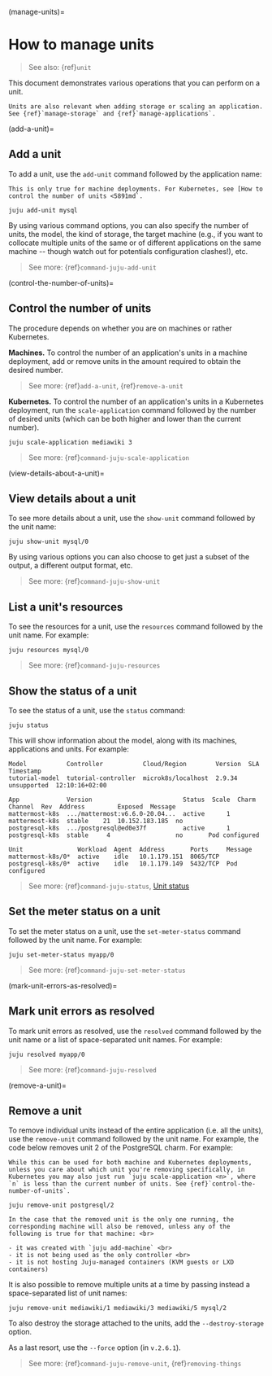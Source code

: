 (manage-units)=
# How to manage units

> See also: {ref}`unit`

This document demonstrates various operations that you can perform on a unit.

```{important}
Units are also relevant when adding storage or scaling an application. See {ref}`manage-storage` and {ref}`manage-applications`.
```

(add-a-unit)=
## Add a unit

To add a unit, use the `add-unit` command followed by the application name:

```{important}
This is only true for machine deployments. For Kubernetes, see [How to control the number of units <5891md`.
```

```text
juju add-unit mysql
```

By using various command options, you can also specify the number of units, the model, the kind of storage, the target machine (e.g., if you want to collocate multiple units of the same or of different applications on the same machine -- though watch out for potentials configuration clashes!), etc.


> See more: {ref}`command-juju-add-unit`

(control-the-number-of-units)=
## Control the number of units

The procedure depends on whether you are on machines or rather Kubernetes.

**Machines.** To control the number of an application's units in a machine deployment, add or remove units in the amount required to obtain the desired number.

> See more: {ref}`add-a-unit`, {ref}`remove-a-unit`

**Kubernetes.** To control the number of an application's units in a Kubernetes deployment, run the `scale-application` command followed by the number of desired units (which can be both higher and lower than the current number).

```text
juju scale-application mediawiki 3
```

> See more: {ref}`command-juju-scale-application`

(view-details-about-a-unit)=
## View details about a unit

To see more details about a unit, use the `show-unit` command followed by the unit name:

```text
juju show-unit mysql/0
```

By using various options you can also choose to get just a subset of the output, a different output format, etc.

> See more: {ref}`command-juju-show-unit`


## List a unit's resources

To see the resources for a unit, use the `resources` command followed by the unit name. For example:

```text
juju resources mysql/0
```

> See more: {ref}`command-juju-resources`

## Show the status of a unit

To see the status of a unit, use the `status` command:

```text
juju status
```

This will show information about the model, along with its machines, applications and units. For example:

```text
Model           Controller           Cloud/Region        Version  SLA          Timestamp
tutorial-model  tutorial-controller  microk8s/localhost  2.9.34   unsupported  12:10:16+02:00

App             Version                         Status  Scale  Charm           Channel  Rev  Address         Exposed  Message
mattermost-k8s  .../mattermost:v6.6.0-20.04...  active      1  mattermost-k8s  stable    21  10.152.183.185  no
postgresql-k8s  .../postgresql@ed0e37f          active      1  postgresql-k8s  stable     4                  no       Pod configured

Unit               Workload  Agent  Address       Ports     Message
mattermost-k8s/0*  active    idle   10.1.179.151  8065/TCP
postgresql-k8s/0*  active    idle   10.1.179.149  5432/TCP  Pod configured
```

> See more: {ref}`command-juju-status`, [Unit status](https://juju.is/docs/juju/status#heading--unit-status)


## Set the meter status on a unit

To set the meter status on a unit, use the `set-meter-status` command followed by the unit name. For example:

```text
juju set-meter-status myapp/0
```

> See more: {ref}`command-juju-set-meter-status`

(mark-unit-errors-as-resolved)=
## Mark unit errors as resolved

To mark unit errors as resolved, use the `resolved` command followed by the unit name or a list of space-separated unit names. For example:

```text
juju resolved myapp/0
```

> See more: {ref}`command-juju-resolved`

(remove-a-unit)=
## Remove a unit

To remove individual units instead of the entire application (i.e. all the units), use the `remove-unit` command followed by the unit name. For example, the code below removes unit 2 of the PostgreSQL charm. For example:

```{important}
While this can be used for both machine and Kubernetes deployments, unless you care about which unit you're removing specifically, in Kubernetes you may also just run `juju scale-application <n>`, where `n` is less than the current number of units. See {ref}`control-the-number-of-units`.
```


```text
juju remove-unit postgresql/2
```

```{important}
In the case that the removed unit is the only one running, the corresponding machine will also be removed, unless any of the following is true for that machine: <br>

- it was created with `juju add-machine` <br>
- it is not being used as the only controller <br>
- it is not hosting Juju-managed containers (KVM guests or LXD containers)

```


It is also possible to remove multiple units at a time by passing instead a space-separated list of unit names:

```text
juju remove-unit mediawiki/1 mediawiki/3 mediawiki/5 mysql/2
```

<!--Why is this necessary? Doesn't removing a unit automatically destroy the storage?-->
To also destroy the storage attached to the units, add the `--destroy-storage` option.

<!--As a last resort in case of what...?-->
As a last resort, use the `--force` option (in `v.2.6.1`).

> See more: {ref}`command-juju-remove-unit`, {ref}`removing-things`

